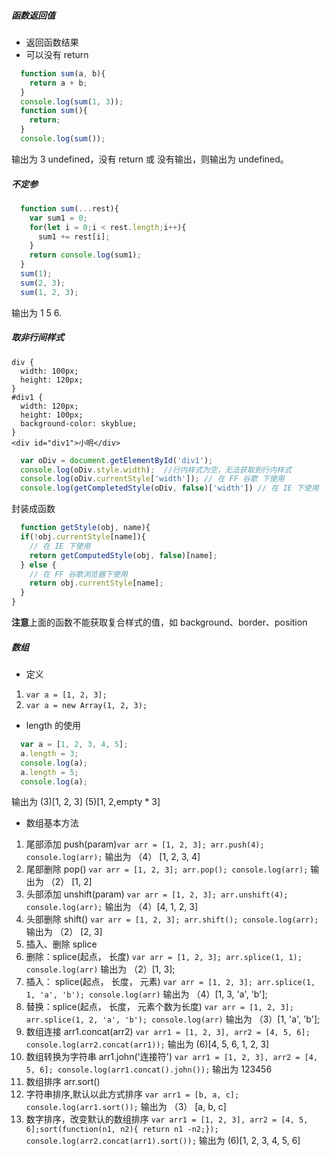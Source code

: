 ##### 函数返回值
- 返回函数结果
- 可以没有 return
```javascript
  function sum(a, b){
    return a + b;
  }
  console.log(sum(1, 3));
  function sum(){
    return;
  }
  console.log(sum());
```
输出为 3 undefined，没有 return 或 没有输出，则输出为 undefined。
##### 不定参
```javascript
  function sum(...rest){
    var sum1 = 0;
    for(let i = 0;i < rest.length;i++){
      sum1 += rest[i];
    }
    return console.log(sum1);
  }
  sum(1);
  sum(2, 3);
  sum(1, 2, 3);
```
输出为 1 5 6.
##### 取非行间样式
```
div {
  width: 100px;
  height: 120px;
}
#div1 {
  width: 120px;
  height: 100px;
  background-color: skyblue;
}
<div id="div1">小明</div>
```
```javascript
  var oDiv = document.getElementById('div1');
  console.log(oDiv.style.width);  //行内样式为空，无法获取到行内样式
  console.log(oDiv.currentStyle['width']); // 在 FF 谷歌 下使用
  console.log(getCompletedStyle(oDiv, false)['width']) // 在 IE 下使用
```
封装成函数
```javascript
  function getStyle(obj, name){
  if(!obj.currentStyle[name]){
    // 在 IE 下使用
    return getComputedStyle(obj, false)[name];
  } else {
    // 在 FF 谷歌浏览器下使用
    return obj.currentStyle[name];
  }
}
```
**注意**上面的函数不能获取复合样式的值，如 background、border、position
##### 数组
- 定义
1. `var a = [1, 2, 3];`
2. `var a = new Array(1, 2, 3);`
- length 的使用
```javascript
  var a = [1, 2, 3, 4, 5];
  a.length = 3;
  console.log(a);
  a.length = 5;
  console.log(a);
```
输出为 (3)[1, 2, 3] (5)[1, 2,empty * 3]
- 数组基本方法
1. 尾部添加 push(param)`var arr = [1, 2, 3]; arr.push(4); console.log(arr);` 输出为 （4） [1, 2, 3, 4]
2. 尾部删除 pop() `var arr = [1, 2, 3]; arr.pop(); console.log(arr);` 输出为 （2） [1, 2]
3. 头部添加 unshift(param) `var arr = [1, 2, 3]; arr.unshift(4); console.log(arr);` 输出为 （4）[4, 1, 2, 3]
4. 头部删除 shift() `var arr = [1, 2, 3]; arr.shift(); console.log(arr);` 输出为 （2） [2, 3]
5. 插入、删除 splice
  1. 删除：splice(起点， 长度) `var arr = [1, 2, 3]; arr.splice(1, 1); console.log(arr)` 输出为 （2）[1, 3];
  2. 插入： splice(起点， 长度， 元素) `var arr = [1, 2, 3]; arr.splice(1, 1, 'a', 'b'); console.log(arr)` 输出为 （4）[1, 3, 'a', 'b'];
  3. 替换：splice(起点， 长度， 元素个数为长度) `var arr = [1, 2, 3]; arr.splice(1, 2, 'a', 'b'); console.log(arr)` 输出为 （3）[1, 'a', 'b'];
6. 数组连接 arr1.concat(arr2) `var arr1 = [1, 2, 3], arr2 = [4, 5, 6]; console.log(arr2.concat(arr1));` 输出为 (6)[4, 5, 6, 1, 2, 3]
7. 数组转换为字符串 arr1.john('连接符') `var arr1 = [1, 2, 3], arr2 = [4, 5, 6]; console.log(arr1.concat().john());` 输出为 123456
8. 数组排序 arr.sort()
  1. 字符串排序,默认以此方式排序 `var arr1 = [b, a, c]; console.log(arr1.sort());` 输出为 （3） [a, b, c]
  2. 数字排序，改变默认的数组排序 `var arr1 = [1, 2, 3], arr2 = [4, 5, 6];sort(function(n1, n2){ return n1 -n2;}); console.log(arr2.concat(arr1).sort());` 输出为 (6)[1, 2, 3, 4, 5, 6]